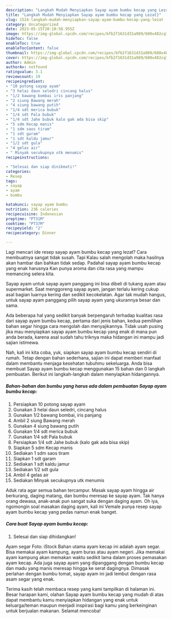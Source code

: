 ```yaml
---
description: "Langkah Mudah Menyiapkan Sayap ayam bumbu kecap yang Lezat}"
title: "Langkah Mudah Menyiapkan Sayap ayam bumbu kecap yang Lezat}"
slug: 1524-langkah-mudah-menyiapkan-sayap-ayam-bumbu-kecap-yang-lezat
category: Uncategorized
date: 2023-05-15T20:10:58.955Z
image: https://img-global.cpcdn.com/recipes/bfb2f1631d31a989/680x482cq70/sayap-ayam-bumbu-kecap-foto-resep-utama.jpg
hideToc: false
enableToc: true
enableTocContent: false
thumbnail: https://img-global.cpcdn.com/recipes/bfb2f1631d31a989/680x482cq70/sayap-ayam-bumbu-kecap-foto-resep-utama.jpg
cover: https://img-global.cpcdn.com/recipes/bfb2f1631d31a989/680x482cq70/sayap-ayam-bumbu-kecap-foto-resep-utama.jpg
author: Admin
authorAv: notfound
ratingvalue: 3.1
reviewcount: 19
recipeingredient:
- "10 potong sayap ayam"
- "3 helai daun seledri cincang halus"
- "1/2 bawang bombai iris panjang"
- "2 siung Bawang merah"
- "4 siung bawang putih"
- "1/4 sdt merica bubuk"
- "1/4 sdt Pala bubuk"
- "1/4 sdt Jahe bubuk kalo gak ada bisa skip"
- "5 sdm Kecap manis"
- "1 sdm saos tiram"
- "1 sdt garam"
- "1 sdt kaldu jamur"
- "1/2 sdt gula"
- "4 gelas air"
- " Minyak secukupnya utk menumis"
recipeinstructions:

- "Selesai dan siap dinikmati!"
categories:
- Resep
tags:
- sayap
- ayam
- bumbu

katakunci: sayap ayam bumbu 
nutrition: 236 calories
recipecuisine: Indonesian
preptime: "PT31M"
cooktime: "PT37M"
recipeyield: "2"
recipecategory: Dinner

---
```



Lagi mencari ide resep sayap ayam bumbu kecap yang lezat? Cara membuatnya sangat tidak susah. Tapi Kalau salah mengolah maka hasilnya akan hambar dan bahkan tidak sedap. Padahal sayap ayam bumbu kecap yang enak harusnya Kan punya aroma dan cita rasa yang mampu memancing selera kita.


Sayap ayam untuk sayap ayam panggang ini bisa dibeli di tukang ayam atau supermarket. Saat menggoreng sayap ayam, jangan terlalu kering cukup asal bagian luarnya kering dan sedikit kecokelatan. Agar tak mudah hangus, untuk sayap ayam panggang pilih sayap ayam yang ukurannya besar dan sama.

Ada beberapa hal yang sedikit banyak berpengaruh terhadap kualitas rasa dari sayap ayam bumbu kecap, pertama dari jenis bahan, kedua pemilihan bahan segar hingga cara mengolah dan menyajikannya. Tidak usah pusing jika mau menyiapkan sayap ayam bumbu kecap yang enak di mana pun anda berada, karena asal sudah tahu triknya maka hidangan ini mampu jadi sajian istimewa.


Nah, kali ini kita coba, yuk, siapkan sayap ayam bumbu kecap sendiri di rumah. Tetap dengan bahan sederhana, sajian ini dapat memberi manfaat dalam membantu menjaga kesehatan tubuhmu sekeluarga. Anda bisa membuat Sayap ayam bumbu kecap menggunakan 15 bahan dan 0 langkah pembuatan. Berikut ini langkah-langkah dalam menyiapkan hidangannya.

<!--inarticleads1-->

##### Bahan-bahan dan bumbu yang harus ada dalam pembuatan Sayap ayam bumbu kecap:

1. Persiapkan 10 potong sayap ayam
1. Gunakan 3 helai daun seledri, cincang halus
1. Gunakan 1/2 bawang bombai, iris panjang
1. Ambil 2 siung Bawang merah
1. Gunakan 4 siung bawang putih
1. Gunakan 1/4 sdt merica bubuk
1. Gunakan 1/4 sdt Pala bubuk
1. Persiapkan 1/4 sdt Jahe bubuk (kalo gak ada bisa skip)
1. Siapkan 5 sdm Kecap manis
1. Sediakan 1 sdm saos tiram
1. Siapkan 1 sdt garam
1. Sediakan 1 sdt kaldu jamur
1. Sediakan 1/2 sdt gula
1. Ambil 4 gelas air
1. Sediakan  Minyak secukupnya utk menumis


Aduk rata agar semua bahan tercampur. Masak sayap ayam hingga air berkurang, daging matang, dan bumbu meresap ke sayap ayam. Tak hanya orang dewasa, anak-anak pun sangat suka dengan daging ayam. Oh iya, ngomongin soal masakan daging ayam, kali ini Vemale punya resep sayap ayam bumbu kecap yang pedas namun enak banget. 

<!--inarticleads2-->

##### Cara buat Sayap ayam bumbu kecap:


1. Selesai dan siap dihidangkan!

Ayam segar Foto: iStock Bahan utama ayam kecap ini adalah ayam segar. Bisa memakai ayam kampung, ayam buras atau ayam negeri. Jika memakai ayam kampung akan memakan waktu sedikit lama dalam proses pemasakan ayam kecap. Ada juga sayap ayam yang dipanggang dengan bumbu kecap dan madu yang manis meresap hingga ke serat dagingnya. Dimasak perlahan dengan bumbu tomat, sayap ayam ini jadi lembut dengan rasa asam segar yang enak. 

Terima kasih telah membaca resep yang kami tampilkan di halaman ini. Besar harapan kami, olahan Sayap ayam bumbu kecap yang mudah di atas dapat membantu kamu menyiapkan hidangan yang enak untuk keluarga/teman maupun menjadi inspirasi bagi kamu yang berkeinginan untuk berjualan makanan. Selamat mencoba!
